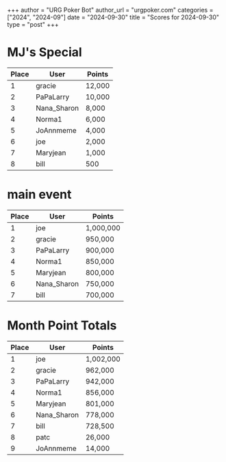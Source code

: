 +++
author = "URG Poker Bot"
author_url = "urgpoker.com"
categories = ["2024", "2024-09"]
date = "2024-09-30"
title = "Scores for 2024-09-30"
type = "post"
+++
# MJ's Special

| Place | User | Points |
|-------|------|--------|
| 1 | gracie | 12,000 |
| 2 | PaPaLarry | 10,000 |
| 3 | Nana_Sharon | 8,000 |
| 4 | Norma1 | 6,000 |
| 5 | JoAnnmeme | 4,000 |
| 6 | joe | 2,000 |
| 7 | Maryjean | 1,000 |
| 8 | bill | 500 |

# main event

| Place | User | Points |
|-------|------|--------|
| 1 | joe | 1,000,000 |
| 2 | gracie | 950,000 |
| 3 | PaPaLarry | 900,000 |
| 4 | Norma1 | 850,000 |
| 5 | Maryjean | 800,000 |
| 6 | Nana_Sharon | 750,000 |
| 7 | bill | 700,000 |

# Month Point Totals

| Place | User | Points |
|-------|------|--------|
| 1 | joe | 1,002,000 |
| 2 | gracie | 962,000 |
| 3 | PaPaLarry | 942,000 |
| 4 | Norma1 | 856,000 |
| 5 | Maryjean | 801,000 |
| 6 | Nana_Sharon | 778,000 |
| 7 | bill | 728,500 |
| 8 | patc | 26,000 |
| 9 | JoAnnmeme | 14,000 |
